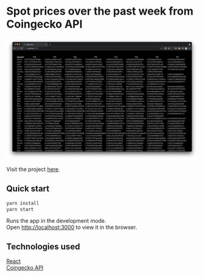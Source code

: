 # Spot prices over the past week from Coingecko API

![home](./home.png)

Visit the project [here](https://tokenpx.netlify.app).

## Quick start

```
yarn install
yarn start
```

Runs the app in the development mode.\
Open [http://localhost:3000](http://localhost:3000) to view it in the browser.

## Technologies used

[React](https://reactjs.org/)\
[Coingecko API](https://www.coingecko.com/en/api)
